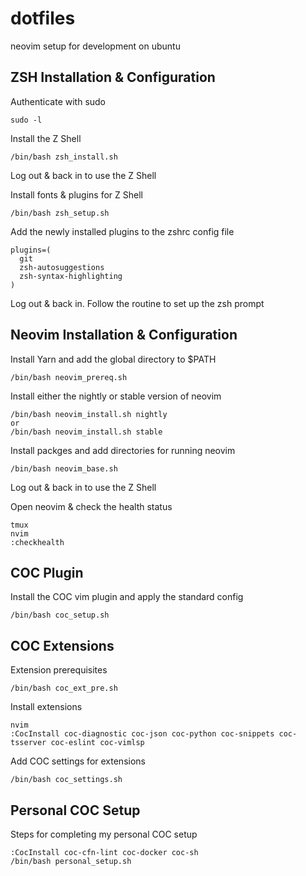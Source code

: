 # dotfiles
neovim setup for development on ubuntu

## ZSH Installation & Configuration

Authenticate with sudo

```
sudo -l
```

Install the Z Shell

```
/bin/bash zsh_install.sh
```

Log out & back in to use the Z Shell

Install fonts & plugins for Z Shell

```
/bin/bash zsh_setup.sh
```

Add the newly installed plugins to the zshrc config file

```
plugins=(
  git
  zsh-autosuggestions
  zsh-syntax-highlighting
)
```

Log out & back in.
Follow the routine to set up the zsh prompt

## Neovim Installation & Configuration

Install Yarn and add the global directory to $PATH

```
/bin/bash neovim_prereq.sh
```

Install either the nightly or stable version of neovim

```
/bin/bash neovim_install.sh nightly
or
/bin/bash neovim_install.sh stable
```

Install packges and add directories for running neovim

```
/bin/bash neovim_base.sh
```

Log out & back in to use the Z Shell

Open neovim & check the health status

```
tmux
nvim
:checkhealth
```

## COC Plugin

Install the COC vim plugin and apply the standard config

```
/bin/bash coc_setup.sh
```
## COC Extensions

Extension prerequisites

```
/bin/bash coc_ext_pre.sh
```

Install extensions

```
nvim
:CocInstall coc-diagnostic coc-json coc-python coc-snippets coc-tsserver coc-eslint coc-vimlsp
```

Add COC settings for extensions

```
/bin/bash coc_settings.sh
```

## Personal COC Setup

Steps for completing my personal COC setup

```
:CocInstall coc-cfn-lint coc-docker coc-sh
/bin/bash personal_setup.sh
```
